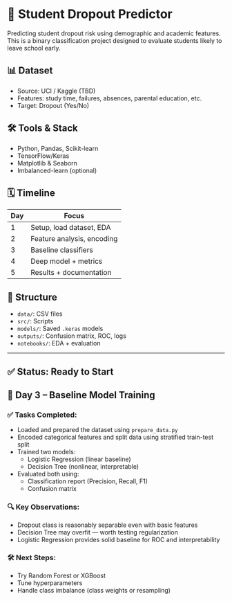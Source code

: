 # 🎯 Student Dropout Predictor

Predicting student dropout risk using demographic and academic features. This is a binary classification project designed to evaluate students likely to leave school early.

## 📊 Dataset
- Source: UCI / Kaggle (TBD)
- Features: study time, failures, absences, parental education, etc.
- Target: Dropout (Yes/No)

## 🛠 Tools & Stack
- Python, Pandas, Scikit-learn
- TensorFlow/Keras
- Matplotlib & Seaborn
- Imbalanced-learn (optional)

## 🗓️ Timeline
| Day | Focus                    |
|-----|--------------------------|
| 1   | Setup, load dataset, EDA |
| 2   | Feature analysis, encoding |
| 3   | Baseline classifiers     |
| 4   | Deep model + metrics     |
| 5   | Results + documentation  |

## 📁 Structure
- `data/`: CSV files
- `src/`: Scripts
- `models/`: Saved `.keras` models
- `outputs/`: Confusion matrix, ROC, logs
- `notebooks/`: EDA + evaluation

---

## ✅ Status: Ready to Start

## 🧠 Day 3 – Baseline Model Training

### ✅ Tasks Completed:
- Loaded and prepared the dataset using `prepare_data.py`
- Encoded categorical features and split data using stratified train-test split
- Trained two models:
    - Logistic Regression (linear baseline)
    - Decision Tree (nonlinear, interpretable)
- Evaluated both using:
    - Classification report (Precision, Recall, F1)
    - Confusion matrix

### 🔍 Key Observations:
- Dropout class is reasonably separable even with basic features
- Decision Tree may overfit — worth testing regularization
- Logistic Regression provides solid baseline for ROC and interpretability

### 🛠 Next Steps:
- Try Random Forest or XGBoost
- Tune hyperparameters
- Handle class imbalance (class weights or resampling)